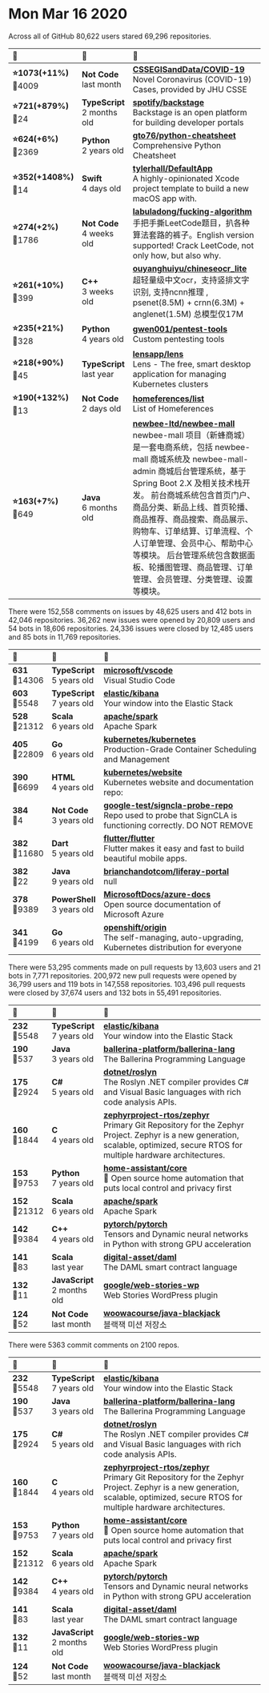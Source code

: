 # Mon Mar 16 2020

Across all of GitHub 80,622 users stared 
69,296 repositories. 

| :page_with_curl: | :calendar: | :page_with_curl: |
| :--- | :--- | :--- |
| **:star:1073(+11%)**<br>:twisted_rightwards_arrows:4009 | **Not Code**<br>last month | **[CSSEGISandData/COVID-19](https://github.com/CSSEGISandData/COVID-19)**<br>Novel Coronavirus (COVID-19) Cases, provided by JHU CSSE |
| **:star:721(+879%)**<br>:twisted_rightwards_arrows:24 | **TypeScript**<br>2 months old | **[spotify/backstage](https://github.com/spotify/backstage)**<br>Backstage is an open platform for building developer portals |
| **:star:624(+6%)**<br>:twisted_rightwards_arrows:2369 | **Python**<br>2 years old | **[gto76/python-cheatsheet](https://github.com/gto76/python-cheatsheet)**<br>Comprehensive Python Cheatsheet |
| **:star:352(+1408%)**<br>:twisted_rightwards_arrows:14 | **Swift**<br>4 days old | **[tylerhall/DefaultApp](https://github.com/tylerhall/DefaultApp)**<br>A highly-opinionated Xcode project template to build a new macOS app with. |
| **:star:274(+2%)**<br>:twisted_rightwards_arrows:1786 | **Not Code**<br>4 weeks old | **[labuladong/fucking-algorithm](https://github.com/labuladong/fucking-algorithm)**<br>手把手撕LeetCode题目，扒各种算法套路的裤子。English version supported! Crack LeetCode, not only how, but also why.  |
| **:star:261(+10%)**<br>:twisted_rightwards_arrows:399 | **C++**<br>3 weeks old | **[ouyanghuiyu/chineseocr_lite](https://github.com/ouyanghuiyu/chineseocr_lite)**<br>超轻量级中文ocr，支持竖排文字识别, 支持ncnn推理 , psenet(8.5M) + crnn(6.3M) + anglenet(1.5M) 总模型仅17M |
| **:star:235(+21%)**<br>:twisted_rightwards_arrows:328 | **Python**<br>4 years old | **[gwen001/pentest-tools](https://github.com/gwen001/pentest-tools)**<br>Custom pentesting tools |
| **:star:218(+90%)**<br>:twisted_rightwards_arrows:45 | **TypeScript**<br>last year | **[lensapp/lens](https://github.com/lensapp/lens)**<br>Lens - The free, smart desktop application for managing Kubernetes clusters |
| **:star:190(+132%)**<br>:twisted_rightwards_arrows:13 | **Not Code**<br>2 days old | **[homeferences/list](https://github.com/homeferences/list)**<br>List of Homeferences |
| **:star:163(+7%)**<br>:twisted_rightwards_arrows:649 | **Java**<br>6 months old | **[newbee-ltd/newbee-mall](https://github.com/newbee-ltd/newbee-mall)**<br>newbee-mall 项目（新蜂商城）是一套电商系统，包括 newbee-mall 商城系统及 newbee-mall-admin 商城后台管理系统，基于 Spring Boot 2.X 及相关技术栈开发。 前台商城系统包含首页门户、商品分类、新品上线、首页轮播、商品推荐、商品搜索、商品展示、购物车、订单结算、订单流程、个人订单管理、会员中心、帮助中心等模块。 后台管理系统包含数据面板、轮播图管理、商品管理、订单管理、会员管理、分类管理、设置等模块。 |

There were 152,558 comments on issues by 48,625 users and 412 bots in 42,046 repositories.
36,262 new issues were opened by 20,809 users and 54 bots in 18,606 repositories.
24,336 issues were closed by 12,485 users and 85 bots in 11,769 repositories.

| :speech_balloon: | :calendar: | :page_with_curl: |
| :--- | :--- | :--- |
| **631**<br>:twisted_rightwards_arrows:14306 | **TypeScript**<br>5 years old | **[microsoft/vscode](https://github.com/microsoft/vscode)**<br>Visual Studio Code |
| **603**<br>:twisted_rightwards_arrows:5548 | **TypeScript**<br>7 years old | **[elastic/kibana](https://github.com/elastic/kibana)**<br>Your window into the Elastic Stack |
| **528**<br>:twisted_rightwards_arrows:21312 | **Scala**<br>6 years old | **[apache/spark](https://github.com/apache/spark)**<br>Apache Spark |
| **405**<br>:twisted_rightwards_arrows:22809 | **Go**<br>6 years old | **[kubernetes/kubernetes](https://github.com/kubernetes/kubernetes)**<br>Production-Grade Container Scheduling and Management |
| **390**<br>:twisted_rightwards_arrows:6699 | **HTML**<br>4 years old | **[kubernetes/website](https://github.com/kubernetes/website)**<br>Kubernetes website and documentation repo:  |
| **384**<br>:twisted_rightwards_arrows:4 | **Not Code**<br>3 years old | **[google-test/signcla-probe-repo](https://github.com/google-test/signcla-probe-repo)**<br>Repo used to probe that SignCLA is functioning correctly.  DO NOT REMOVE |
| **382**<br>:twisted_rightwards_arrows:11680 | **Dart**<br>5 years old | **[flutter/flutter](https://github.com/flutter/flutter)**<br>Flutter makes it easy and fast to build beautiful mobile apps. |
| **382**<br>:twisted_rightwards_arrows:22 | **Java**<br>9 years old | **[brianchandotcom/liferay-portal](https://github.com/brianchandotcom/liferay-portal)**<br>null |
| **378**<br>:twisted_rightwards_arrows:9389 | **PowerShell**<br>3 years old | **[MicrosoftDocs/azure-docs](https://github.com/MicrosoftDocs/azure-docs)**<br>Open source documentation of Microsoft Azure |
| **341**<br>:twisted_rightwards_arrows:4199 | **Go**<br>6 years old | **[openshift/origin](https://github.com/openshift/origin)**<br>The self-managing, auto-upgrading, Kubernetes distribution for everyone |

There were 53,295 comments made on pull requests by 13,603 users and 21 bots in 7,771 repositories.
200,972 new pull requests were opened by 36,799 users and 119 bots in 147,558 repositories.
103,496 pull requests were closed by 37,674 users and 132 bots in 55,491 repositories.

| :speech_balloon: | :calendar: | :page_with_curl: |
| :--- | :--- | :--- |
| **232**<br>:twisted_rightwards_arrows:5548 | **TypeScript**<br>7 years old | **[elastic/kibana](https://github.com/elastic/kibana)**<br>Your window into the Elastic Stack |
| **190**<br>:twisted_rightwards_arrows:537 | **Java**<br>3 years old | **[ballerina-platform/ballerina-lang](https://github.com/ballerina-platform/ballerina-lang)**<br>The Ballerina Programming Language |
| **175**<br>:twisted_rightwards_arrows:2924 | **C#**<br>5 years old | **[dotnet/roslyn](https://github.com/dotnet/roslyn)**<br>The Roslyn .NET compiler provides C# and Visual Basic languages with rich code analysis APIs. |
| **160**<br>:twisted_rightwards_arrows:1844 | **C**<br>4 years old | **[zephyrproject-rtos/zephyr](https://github.com/zephyrproject-rtos/zephyr)**<br>Primary Git Repository for the Zephyr Project. Zephyr is a new generation, scalable, optimized, secure RTOS for multiple hardware architectures. |
| **153**<br>:twisted_rightwards_arrows:9753 | **Python**<br>7 years old | **[home-assistant/core](https://github.com/home-assistant/core)**<br>:house_with_garden: Open source home automation that puts local control and privacy first |
| **152**<br>:twisted_rightwards_arrows:21312 | **Scala**<br>6 years old | **[apache/spark](https://github.com/apache/spark)**<br>Apache Spark |
| **142**<br>:twisted_rightwards_arrows:9384 | **C++**<br>4 years old | **[pytorch/pytorch](https://github.com/pytorch/pytorch)**<br>Tensors and Dynamic neural networks in Python with strong GPU acceleration |
| **141**<br>:twisted_rightwards_arrows:83 | **Scala**<br>last year | **[digital-asset/daml](https://github.com/digital-asset/daml)**<br>The DAML smart contract language |
| **132**<br>:twisted_rightwards_arrows:11 | **JavaScript**<br>2 months old | **[google/web-stories-wp](https://github.com/google/web-stories-wp)**<br>Web Stories WordPress plugin |
| **124**<br>:twisted_rightwards_arrows:52 | **Not Code**<br>last month | **[woowacourse/java-blackjack](https://github.com/woowacourse/java-blackjack)**<br>블랙잭 미션 저장소 |

There were 5363 commit comments on 2100 repos.

| :speech_balloon: | :calendar: | :page_with_curl: |
| :--- | :--- | :--- |
| **232**<br>:twisted_rightwards_arrows:5548 | **TypeScript**<br>7 years old | **[elastic/kibana](https://github.com/elastic/kibana)**<br>Your window into the Elastic Stack |
| **190**<br>:twisted_rightwards_arrows:537 | **Java**<br>3 years old | **[ballerina-platform/ballerina-lang](https://github.com/ballerina-platform/ballerina-lang)**<br>The Ballerina Programming Language |
| **175**<br>:twisted_rightwards_arrows:2924 | **C#**<br>5 years old | **[dotnet/roslyn](https://github.com/dotnet/roslyn)**<br>The Roslyn .NET compiler provides C# and Visual Basic languages with rich code analysis APIs. |
| **160**<br>:twisted_rightwards_arrows:1844 | **C**<br>4 years old | **[zephyrproject-rtos/zephyr](https://github.com/zephyrproject-rtos/zephyr)**<br>Primary Git Repository for the Zephyr Project. Zephyr is a new generation, scalable, optimized, secure RTOS for multiple hardware architectures. |
| **153**<br>:twisted_rightwards_arrows:9753 | **Python**<br>7 years old | **[home-assistant/core](https://github.com/home-assistant/core)**<br>:house_with_garden: Open source home automation that puts local control and privacy first |
| **152**<br>:twisted_rightwards_arrows:21312 | **Scala**<br>6 years old | **[apache/spark](https://github.com/apache/spark)**<br>Apache Spark |
| **142**<br>:twisted_rightwards_arrows:9384 | **C++**<br>4 years old | **[pytorch/pytorch](https://github.com/pytorch/pytorch)**<br>Tensors and Dynamic neural networks in Python with strong GPU acceleration |
| **141**<br>:twisted_rightwards_arrows:83 | **Scala**<br>last year | **[digital-asset/daml](https://github.com/digital-asset/daml)**<br>The DAML smart contract language |
| **132**<br>:twisted_rightwards_arrows:11 | **JavaScript**<br>2 months old | **[google/web-stories-wp](https://github.com/google/web-stories-wp)**<br>Web Stories WordPress plugin |
| **124**<br>:twisted_rightwards_arrows:52 | **Not Code**<br>last month | **[woowacourse/java-blackjack](https://github.com/woowacourse/java-blackjack)**<br>블랙잭 미션 저장소 |

